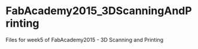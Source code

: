 # FabAcademy2015_3DScanningAndPrinting
Files for week5 of FabAcademy2015 - 3D Scanning and Printing
